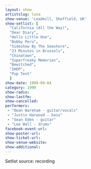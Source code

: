 ```yaml
---
layout: show
artistslug: luna
show-venue: 'Leadmill, Sheffield, UK'
show-setlist: [
  "California (All the Way)",
  "Dear Diary",
  "Hello Little One",
  "Bobby Peru",
  "Sideshow By The Seashore",
  "23 Minutes in Brussels",
  "Chinatown",
  "Superfreaky Memories",
  "Bewitched",
  "IHOP",
  "Pup Tent"
  ]
show-date: 1999-09-04
category: 1999
show-radio: 
show-lastfm: 
show-cancelled: 
performers: 
 - "Dean Wareham - guitar/vocals"
 - "Justin Harwood - bass"
 - "Sean Eden - guitar"
 - "Lee Wall - drums"
facebook-event-url: 
show-poster-url: 
show-ticket-url: 
show-venue-website: 
show-additional: 
---
```


Setlist source: recording